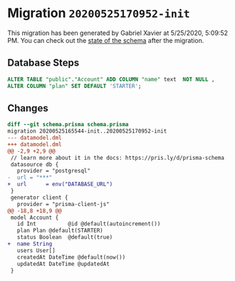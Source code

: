 # Migration `20200525170952-init`

This migration has been generated by Gabriel Xavier at 5/25/2020, 5:09:52 PM.
You can check out the [state of the schema](./schema.prisma) after the migration.

## Database Steps

```sql
ALTER TABLE "public"."Account" ADD COLUMN "name" text  NOT NULL ,
ALTER COLUMN "plan" SET DEFAULT 'STARTER';
```

## Changes

```diff
diff --git schema.prisma schema.prisma
migration 20200525165544-init..20200525170952-init
--- datamodel.dml
+++ datamodel.dml
@@ -2,9 +2,9 @@
 // learn more about it in the docs: https://pris.ly/d/prisma-schema
 datasource db {
   provider = "postgresql"
-  url = "***"
+  url      = env("DATABASE_URL")
 }
 generator client {
   provider = "prisma-client-js"
@@ -18,8 +18,9 @@
 model Account {
   id Int          @id @default(autoincrement())
   plan Plan @default(STARTER)
   status Boolean  @default(true)
+  name String
   users User[]
   createdAt DateTime @default(now())
   updatedAt DateTime @updatedAt
 }
```


